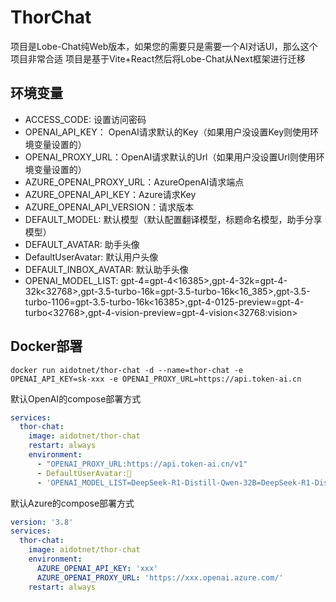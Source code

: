 # ThorChat

项目是Lobe-Chat纯Web版本，如果您的需要只是需要一个AI对话UI，那么这个项目非常合适
项目是基于Vite+React然后将Lobe-Chat从Next框架进行迁移 

## 环境变量

- ACCESS_CODE: 设置访问密码
- OPENAI_API_KEY： OpenAI请求默认的Key（如果用户没设置Key则使用环境变量设置的）
- OPENAI_PROXY_URL：OpenAI请求默认的Url（如果用户没设置Url则使用环境变量设置的）
- AZURE_OPENAI_PROXY_URL：AzureOpenAI请求端点
- AZURE_OPENAI_API_KEY：Azure请求Key
- AZURE_OPENAI_API_VERSION：请求版本
- DEFAULT_MODEL: 默认模型（默认配置翻译模型，标题命名模型，助手分享模型）
- DEFAULT_AVATAR: 助手头像
- DefaultUserAvatar: 默认用户头像
- DEFAULT_INBOX_AVATAR: 默认助手头像
- OPENAI_MODEL_LIST: gpt-4=gpt-4<16385>,gpt-4-32k=gpt-4-32k<32768>,gpt-3.5-turbo-16k=gpt-3.5-turbo-16k<16_385>,gpt-3.5-turbo-1106=gpt-3.5-turbo-16k<16385>,gpt-4-0125-preview=gpt-4-turbo<32768>,gpt-4-vision-preview=gpt-4-vision<32768:vision>

## Docker部署

```shell
docker run aidotnet/thor-chat -d --name=thor-chat -e OPENAI_API_KEY=sk-xxx -e OPENAI_PROXY_URL=https://api.token-ai.cn
```

默认OpenAI的compose部署方式

```yml
services:
  thor-chat:
    image: aidotnet/thor-chat
    restart: always
    environment:
      - "OPENAI_PROXY_URL:https://api.token-ai.cn/v1"
      - DefaultUserAvatar:🧸
      - 'OPENAI_MODEL_LIST=DeepSeek-R1-Distill-Qwen-32B=DeepSeek-R1-Distill-Qwen-32B<32768>,DeepSeek-R1-Distill-Qwen-14B=DeepSeek-R1-Distill-Qwen-14B<32768>,DeepSeek-R1-Distill-Qwen-7B=DeepSeek-R1-Distill-Qwen-7B<32768>,DeepSeek-R1-Distill-Qwen-1.5B=DeepSeek-R1-Distill-Qwen-1.5B<32768>,gpt-4=gpt-4<128000>,gpt-4-32k=gpt-4-32k<32768>,gpt-4-32k-0613=gpt-4-32k-0613<32768>,gpt-4-32k-0314=gpt-4-32k-0314<32768>,gpt-4-0613=gpt-4-0613<128000>,gpt-4-0314=gpt-4-0314<128000>,gpt-4-0125-preview=gpt-4-0125-preview<128000>,gpt-4-vision-preview=gpt-4-vision-preview<8000:vision>,gpt-4-turbo-preview=gpt-4-turbo-preview<8000>,gpt-4-turbo-2024-04-09=gpt-4-turbo-2024-04-09<128000>,gpt-4-turbo=gpt-4-turbo<128000>,gpt-4-all=gpt-4-all<128000:vision>,gpt-4-1106-vision-preview=gpt-4-1106-vision-preview<128000:vision>,gpt-4-1106-preview=gpt-4-1106-preview<128000>,gpt-3.5-turbo-instruct=gpt-3.5-turbo-instruct<128000>,gpt-3.5-turbo-16k-0613=gpt-3.5-turbo-16k-0613<16000>,gpt-3.5-turbo-16k=gpt-3.5-turbo-16k<16000>,gpt-3.5-turbo-1106=gpt-3.5-turbo-1106<128000>,gpt-3.5-turbo-0613=gpt-3.5-turbo-0613<128000>,claude-3-opus-20240229=claude-3-opus-20240229<128000>,claude-3-haiku-20240307=claude-3-haiku-20240307<128000>,claude-2.1=claude-2.1<128000>,claude-2.0=claude-2.0<128000>,claude-2=claude-2<128000>,claude-instant-1.2=claude-instant-1.2<128000>,claude-instant-1=claude-instant-1<128000>,gemini-1.5-flash=gemini-1.5-flash<128000>,gemini-pro-vision=gemini-pro-vision<128000:vision>,gemini-pro=gemini-pro<128000>,gemini-1.5-pro=gemini-1.5-pro<128000>,glm-4v=glm-4v<128000:vision>,glm-4-all=glm-4-all<128000>,glm-4=glm-4<128000>,glm-3-turbo=glm-3-turbo<128000>,qwen-max=qwen-max<128000:vision>,qwen-plus=qwen-plus<128000>,deepseek-chat=deepseek-chat<64000:vision>,Qwen2-7B-Instruct=Qwen2-7B-Instruct<128000:vision>,Qwen2-VL-72B=Qwen2-VL-72B<128000:vision>,Qwen2.5-Coder-14B-Instruct=Qwen2.5-Coder-14B-Instruct<128000:vision>,Qwen2.5-Coder-32B-Instruct=Qwen2.5-Coder-32B-Instruct<128000:vision>,Qwen2.5-7B-Instruct=Qwen2.5-7B-Instruct<128000:vision>,Qwen2.5-72B-Instruct=Qwen2.5-72B-Instruct<128000:vision>,Qwen2.5-32B-Instruct=Qwen2.5-32B-Instruct<128000:vision>,o1-pro=o1-pro<128000:vision>,o1=o1<128000:vision>,net-o1=net-o1<128000>,net-o1-mini=net-o1-mini<128000:vision>,o1-mini-all=o1-mini-all<128000:vision>,o1-preview-all=o1-preview-all<128000:vision>,o1-pro-all=o1-pro-all<128000:vision>,gpt-4o-2024-11-20=gpt-4o-2024-11-20<128000:vision:fc>,gpt-4o-2024-08-06=gpt-4o-2024-08-06<128000:vision:audio>,gpt-4o-2024-05-13=gpt-4o-2024-05-13<128000:vision:audio>,gpt-4o-mini-2024-07-18=gpt-4o-mini-2024-07-18<128000:vision:audio>,gpt-4o-mini=gpt-4o-mini<128000:vision:audio>'

```

默认Azure的compose部署方式

```yml
version: '3.8'
services:
  thor-chat:
    image: aidotnet/thor-chat
    environment:
      AZURE_OPENAI_API_KEY: 'xxx'
      AZURE_OPENAI_PROXY_URL: 'https://xxx.openai.azure.com/'
    restart: always
```
